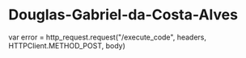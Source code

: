 # Douglas-Gabriel-da-Costa-Alves
var error = http_request.request("/execute_code", headers, HTTPClient.METHOD_POST, body)
